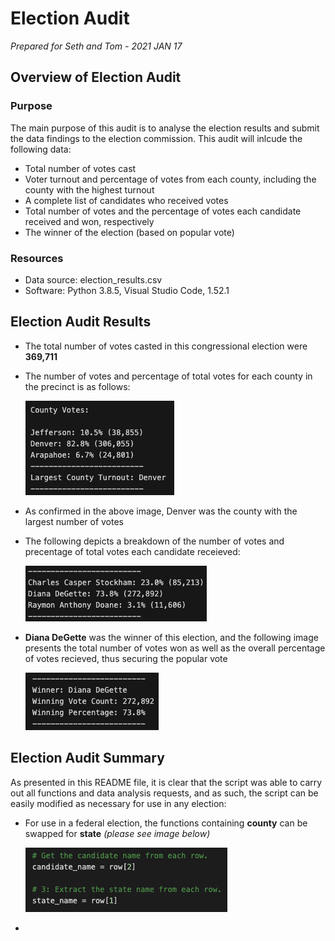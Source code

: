 # Election Audit

*Prepared for Seth and Tom - 2021 JAN 17*

## Overview of Election Audit

### Purpose

The main purpose of this audit is to analyse the election results and submit the data findings to the election commission. This audit will inlcude the following data:

* Total number of votes cast
* Voter turnout and percentage of votes from each county, including the county with the highest turnout
* A complete list of candidates who received votes
* Total number of votes and the percentage of votes each candidate received and won, respectively
* The winner of the election (based on popular vote)

### Resources

* Data source: election_results.csv
* Software: Python 3.8.5, Visual Studio Code, 1.52.1

## Election Audit Results

* The total number of votes casted in this congressional election were **369,711**
* The number of votes and percentage of total votes for each county in the precinct is as follows:

     ![County_Breakdown](Resources/County_Breakdown.png)
* As confirmed in the above image, Denver was the county with the largest number of votes
* The following depicts a breakdown of the number of votes and precentage of total votes each candidate receieved:

     ![Candidate Breakdown](Resources/Candidate_Breakdown.png)
* **Diana DeGette** was the winner of this election, and the following image presents the total number of votes won as well as the overall percentage of votes recieved, thus securing the popular vote

     ![Winner](Resources/Winner.png)

## Election Audit Summary

As presented in this README file, it is clear that the script was able to carry out all functions and data analysis requests, and as such, the script can be easily modified as necessary for use in any election:
* For use in a federal election, the functions containing **county** can be swapped for **state** *(please see image below)*

     ![State](Resources/State.png)
* 
